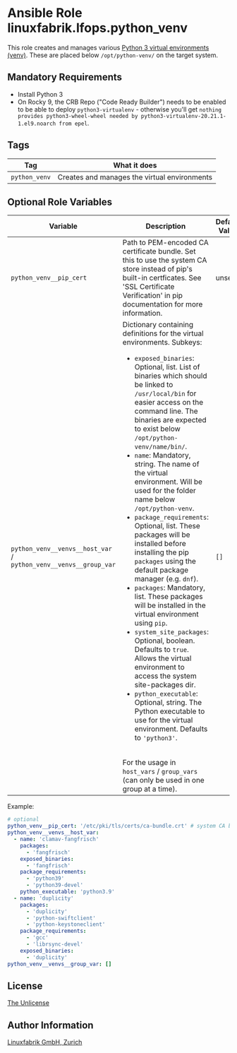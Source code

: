 # Ansible Role linuxfabrik.lfops.python_venv

This role creates and manages various [Python 3 virtual environments (venv)](https://docs.python.org/3/library/venv.html). These are placed below `/opt/python-venv/` on the target system.


## Mandatory Requirements

* Install Python 3
* On Rocky 9, the CRB Repo ("Code Ready Builder") needs to be enabled to be able to deploy `python3-virtualenv` - otherwise you'll get `nothing provides python3-wheel-wheel needed by python3-virtualenv-20.21.1-1.el9.noarch from epel`.


## Tags

| Tag           | What it does                                 |
| ---           | ------------                                 |
| `python_venv` | Creates and manages the virtual environments |


## Optional Role Variables

| Variable | Description | Default Value |
| -------- | ----------- | ------------- |
| `python_venv__pip_cert` | Path to PEM-encoded CA certificate bundle. Set this to use the system CA store instead of pip's built-in certficates. See 'SSL Certificate Verification' in pip documentation for more information. | unset |
| `python_venv__venvs__host_var` / <br> `python_venv__venvs__group_var` | Dictionary containing definitions for the virtual environments. Subkeys: <ul><li>`exposed_binaries`: Optional, list. List of binaries which should be linked to `/usr/local/bin` for easier access on the command line. The binaries are expected to exist below `/opt/python-venv/name/bin/`.</li><li>`name`: Mandatory, string. The name of the virtual environment. Will be used for the folder name below `/opt/python-venv`.</li><li>`package_requirements`: Optional, list. These packages will be installed before installing the pip `packages` using the default package manager (e.g. `dnf`).</li><li>`packages`: Mandatory, list. These packages will be installed in the virtual environment using `pip`.</li><li>`system_site_packages`:  Optional, boolean. Defaults to `true`. Allows the virtual environment to access the system site-packages dir.</li><li>`python_executable`: Optional, string. The Python executable to use for the virtual environment. Defaults to `'python3'`.</li></ul><br>For the usage in `host_vars` / `group_vars` (can only be used in one group at a time). | `[]` |

Example:
```yaml
# optional
python_venv__pip_cert: '/etc/pki/tls/certs/ca-bundle.crt' # system CA bundle on RHEL 8
python_venv__venvs__host_var:
  - name: 'clamav-fangfrisch'
    packages:
      - 'fangfrisch'
    exposed_binaries:
      - 'fangfrisch'
    package_requirements:
      - 'python39'
      - 'python39-devel'
    python_executable: 'python3.9'
  - name: 'duplicity'
    packages:
      - 'duplicity'
      - 'python-swiftclient'
      - 'python-keystoneclient'
    package_requirements:
      - 'gcc'
      - 'librsync-devel'
    exposed_binaries:
      - 'duplicity'
python_venv__venvs__group_var: []
```


## License

[The Unlicense](https://unlicense.org/)


## Author Information

[Linuxfabrik GmbH, Zurich](https://www.linuxfabrik.ch)
